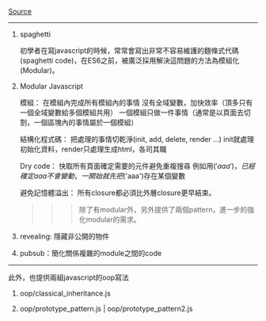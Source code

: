 [Source](https://youtu.be/HkFlM73G-hk?list=PLoYCgNOIyGABs-wDaaxChu82q_xQgUb4f)

----

1. spaghetti

    初學者在寫javascript的時候，常常會寫出非常不容易維護的麵條式代碼(spaghetti code)，在ES6之前，被廣泛採用解決這問題的方法為模組化(Modular)。

2. Modular Javascript

    模組：
        在模組內完成所有模組內的事情
        沒有全域變數，加快效率（頂多只有一個全域變數給多個模組共用）
        一個模組只做一件事情（通常是以頁面去切割，一個區塊內的事情屬於一個模組）

    結構化程式碼：
        把處理的事情切乾淨(init, add, delete, render ...)
        init就處理初始化資料，render只處理生成html，各司其職

    Dry code：
        快取所有頁面確定需要的元件避免重複搜尋
        例如用$('aaa')，已經確定aaa不會變動，一開始就先把$('aaa')存在某個變數

    避免記憶體溢出：
        所有closure都必須比外層closure更早結束。

    >>> 除了有modular外，另外提供了兩個pattern，進一步的強化modular的需求。

3. revealing: 隱藏非公開的物件

4. pubsub：簡化關係複雜的module之間的code

----

此外，也提供兩組javascript的oop寫法

1. oop/classical_inheritance.js

2. oop/prototype_pattern.js | oop/prototype_pattern2.js
